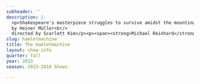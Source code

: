 ```yaml
---
subheader: ''
description: |-
  <p>Shakespeare's masterpiece struggles to survive amidst the mounting rubble of literary and political history. Failed ideals and human disillusionment give way in Hamletmachine to the youth clamoring in reaction against the past in order to change the present. To break free of the continual cycle of violence within history the past is questioned and deconstructed. Moving away from psychological narrative, Hamletmachine creates a landscape of the betrayed revolution. This performance is an exploration into the place of theatre as a sight of revolutionary change. In Müller's words, "the slogan of the Napoleonic era still applies: Theater is the Revolution on the march."</p><p>Appropriate for ages 18 and up. <strong>Note</strong>: Performances contain nudity, haze effect, and strobing lights.</p><p class="p1">
  by Heiner Müller<br/>
  directed by Scarlett Kim</p><p><span><strong>Michael Reinhard</strong> (Müller/Horatio) is a BA/MA student in English and the Humanities. He has previously appeared in <em>Henry VI</em> (Somerset), Commedia (Pantalone), and also directed an adaptation of the <em>Spoon River Anthology</em>.</span></p><p><span><strong>Alessio Franko</strong> (The Actor Playing Hamlet) is a fourth-year Cinema and Media Studies major and German minor in the College. He has studied acting at HB Studios in New York, where he is from. At UChicago he has performed in <em>Cymbeline</em> (Cornelius), <em>The Violet Hour</em> (Gidger), <em>OEDIPUS </em>(Oedipus), <em>Crime and Punishment</em> (Porfiry), and <em>Life is a Dream</em> (Basilio).</span></p> <p><span><span><span><strong>Stephanie Litchfield</strong> (Ophelia-Hamlet) is a third-year TAPS and Comparative Literature double major in the college. Previous UT credits include <em>The Real Thing</em> (Debbie) and<em> The Vagina Monologues</em> (V-Squad). She has also performed with the Hyde Park Community Players (<em>Strains of Triumph</em> - Ann) and with the LaSalle Street Theater (<em>Love Labour's Lost</em> - Katherine). </span></span></span></p><p><span><strong>Gabriel Garey Levine</strong> (Ghost-Hamlet) is a first-year prospective Neuroscience and English double-major in the College. This is his first UT show. Non-UT credits include <em>Curtains</em> (Lt. Frank Cioffi), <em>Diary of a Madman</em> (Aksentii Poprishchin), and <em>Romeo &amp; Juliet</em> (Romeo).</span></p> <p><span><strong>Derek Spencer </strong>(Gertrude-Hamlet) is a fourth-year Philosophy and Public Policy double major. He has previously appeared in last quarter's <em>Merchant of Venice</em> (The Duke). Outside of theater, Derek also writes and plays music, brews beer, and is a brother of Phi Delta Theta fraternity.</span></p><p><span><strong>Kyle Yeh</strong> (Polonius-Hamlet) is a first-year prospective Linguistics major in the College. This is his debut role in UT.</span></p><p><span><strong>Alexandra Levitas</strong> (Karl Marx) is a third-year Anthropology and TAPS double-major. She has previously worked with Le Vorris &amp; Vox student circus and performed as a trapeze artist and acrobat in 5 of their productions, including <em>Principa Circusatica</em> (Winter 2012) and <em>The Rockefeller Big Top</em> (Spring 2013). She has also acted as one of the princesses in the workshop <em>12 Dancing Princesses</em> (Winter 2012). This is her first mainstage production. </span></p><p><span><strong>Scarlett Kim</strong> (Director) is in her third year of pursuing a TAPS and Visual Arts double major and Creative Writing minor. She has previously directed<em> Hotel Nepenthe</em> and <em>4.48 Psychosis</em>, and performed in <em>The House of Yes</em> (Mrs. Pascal), <em>reWILDing Genius</em> (Lilly), and <em>The Vagina Monologues</em> with UT. She has also directed <em>'Tis Pity She's a Whore</em> and performed in <em>Coriolanus</em> (Brutus) and <em>Beowulf</em> (Beowulf) during her two years at the College. She also devised <em>Moksori/Voice</em> for Chicago Fringe Festival, performed as a marionette in the transmedia game The Project, apprenticed with Bread and Puppet Theatre and trained in mask making and performing at Dell'Arte School. She is currently the casting/education intern at Court Theatre. Upcoming projects include scenic designing for <em>Godspell</em>, assisting the directors Charles Newell on <em>M. Butterfly</em> at Court Theatre, and Halena Kays on the spring circus pro-show. Scarlett’s work centers around devising multimedia installations focusing on performance.</span></p> <p><span><strong>Ben Sulser</strong> (Stage Manager) is a second-year Evolutionary Biology major in the College. He is excited to be stage managing once again with UT, where he has previous experience with stage management (<em>Hotel Nepenthe</em>) and as a member of Tech Staff. He has also acted in CES' production of <em>'Tis Pity She's a Whore</em> (Bergetto).</span></p><p><span><strong>David Goodman-Edberg</strong> (Lighting Designer) is a second-year TAPS major in the college. He has designed lighting for a number of shows with UT, CES, and various dance groups on campus. He has also worked as a freelance designer and electrician around Chicago, most recently designing for the Dance Chicago 2013 Dance Slam. He coordinates lighting for events in the Logan Center Performance Hall as well.</span></p><p><span></span></p> <p><span><strong>Ivan Pyzow</strong> (Composer/Music Director) is a third-year Mathematics major in the College. He has previously appeared in <em>The Physicists</em> (Mobius). He composed music for Le Vorris &amp; Vox (<em>The River Jordan</em>) and for the Classical Entertainment Society (<em>Beowulf</em>). He currently directs the Dirt Red Brass Band. </span></p><p><span><strong>Trevor Ly</strong> (Costume Designer) is a third-year Philosophy and Mathematics major in the College. He previously did general design work on <em>Beowulf</em> and <em>'Tis Pity She's a Whore</em>. He also participated in MODA's Designer Boot Camp program, class of 2013.</span></p><p><span><strong>Lilly Lerer </strong>(Scenic Designer) is a fourth-year student studying Comparative Human Development and History and Philosophy of Science (HIPS). She has designed set and acted in several University Theater and CES productions, including <em>Hotel Nepenthe</em>, <em>4.48 Psychosis </em>and <em>Beowulf</em>. </span></p><p><span><strong>Jamie Mermelstein</strong> (Props Designer) is a fourth-year TAPS and English major in the College. She has previously worked with UT as a stage manager, production manager, director, and dramaturg. She has also worked with Ars Nova, About Face Theater, Court Theater, Teatro Vista, and MCA Stage. </span></p><p><span><strong>Alessio Franko </strong>(Video Designer) is a Media Studies senior in the College. This is Alessio's second collaboration with Scarlett Kim after doing sound design for last Winter's <em>Hotel Nepenthe</em>. He also directed last Fall's Doctor Who-themed Shakespeare workshop. Alessio works on editing-based video art as well as Televisual forms such as Sitcom. He is from California.</span></p> <p><span><strong>Dan Cronin </strong>(Dramaturg) is a third-year English Language and Literature major in the College with a focus on Creative Writing. He previously served as an Assistant Dramaturg for <em>The Drowsy Chaperone</em> and <em>Hotel Nepenthe</em>.  </span></p><p><span><strong>Kevin Freese</strong> (Master Electrician) is a second-year Math and Computer Science major. He has previously been ME for <em>The Credeaux Canvas</em> and <em>The Drowsy Chaperone</em> for UT. He would like to thank his crescent wrench, Ralph, for his continued success. </span></p><p><span><strong>John Xia </strong>(Master Carpenter) is a fourth-year in Physics. He has previously helped build sets for <em>The</em> <em>Violet Hour</em>, <em>Reefer Madness</em>,<em> The Lion in Winter</em>, and <em>The Two Gentlemen of Verona</em>.</span></p><p><span></span></p><p><span><strong>Nicholas Moses Shatan</strong> (Asst. Director) is a fourth-year Geographical Studies major in the College. He previously directed Spring 2012 sitcom-workshop <em>The Chinese Restaurant Installation</em>, and appeared as Clown in Fall 2011's workshop <em>The Tragical Tale of Melissa McHiney McNormous McWhale</em>.</span></p> <p><span><span><span><span><span><span><span><span><strong>Alexandra Garfinkle </strong>(Assistant Production Manager) is a third-year in the College, majoring in English and Russian Studies. This is her fourth UT credit. </span></span></span></span></span></span></span></span></p> <p><span><span><span><span><span><span><span><span><strong>Lauren Eames</strong> (Assistant Lighting Designer) is a first-year in the College interested in majoring in Religion and Physics with a focus in Astronomy and Astrophysics. She has previously designed for Theater[24]. This is her first UT production and she's very excited!</span></span></span></span></span></span></span></span></p><p><span><span><span><span><span><span><span><span><strong>Noah Kahrs</strong> (Apprentice Music Director) is a first-year undergrad planning on majoring in Music and Mathematics. He was previously assistant sound designer for <em>Hedda Gabler</em>.</span></span></span></span></span></span></span></span></p> <p><span><span><span><span><span><span><span><span><strong>Julia Santha</strong> (Assistant Props Designer) is a second-year at the College double-majoring in TAPS and Law, Letters and Society. She has previously worked on UT shows as an assistant director, assistant set designer, and director. </span></span></span></span></span></span></span></span></p> <p><span><span><span><span><span><span><span><span><strong>Bianca Eugene</strong> (Assistant Props Designer) is a second-year International Studies major in the College. This is her first production with University Theater. </span></span></span></span></span></span></span></span></p> <p><span><span><span><span><span><span><span><span><strong>Amy Yin</strong> (Assistant Scenic Designer) is a first-year student in the College. This is her first time involved in a UT production as an assistant scenic designer.</span></span></span></span></span></span></span></span></p> <p><span><span><span><span><span><span><span><span><strong>Jamie Keener </strong>(Assistant Scenic Designer) is a first-year English major in the College, and this is her first time participating in a University Theater production.</span></span></span></span></span></span></span></span></p> <p><span><span><span><span><span><span><span><span><strong>Sara Ruiz</strong> (Assistant Dramaturg) is a third-year Slavic Languages and Literatures major in the College. This is her first time getting involved with UT, but she hopes to continue! </span></span></span></span></span></span></span></span></p>
slug: hamletmachine
title: The Hamletmachine
layout: show-info
quarter: fall
year: 2013
season: 2013-2014 Shows

---
```

